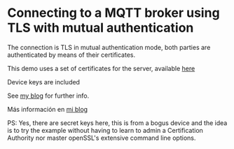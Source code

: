 # Connecting to a MQTT broker using TLS with mutual authentication

The connection is TLS in mutual authentication mode, both parties are authenticated by means of their certificates.

This demo uses a set of certificates for the server, available [here](https://github.com/scaprile/generic_notes/tree/main/tls_server-certs)

Device keys are included

See [my blog]() for further info.

Más información en [mi blog]()

PS: Yes, there are secret keys here, this is from a bogus device and the idea is to try the example without having to learn to admin a Certification Authority nor master openSSL's extensive command line options.
